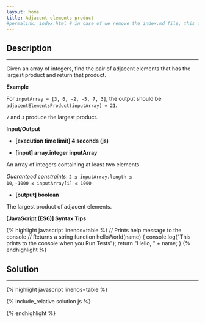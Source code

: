```yaml
---
layout: home
title: Adjacent elements product
#permalink: index.html # in case of we remove the index.md file, this doc will be the index page
---
```


<div class="row">
<div class="columnStmt" markdown="1">

## Description
------
Given an array of integers, find the pair of adjacent elements that has the largest product and return that product.

**Example**

For <code>inputArray = [3, 6, -2, -5, 7, 3]</code>, the output should be
<code>adjacentElementsProduct(inputArray) = 21</code>.

<code>7</code> and <code>3</code> produce the largest product.

**Input/Output**

* **[execution time limit] 4 seconds (js)**

* **[input] array.integer inputArray**

An array of integers containing at least two elements.

*Guaranteed constraints*:
<code>2 ≤ inputArray.length ≤ 10</code>,
<code>-1000 ≤ inputArray[i] ≤ 1000</code>

* **[output] boolean**

The largest product of adjacent elements.

**[JavaScript (ES6)] Syntax Tips**

{% highlight javascript linenos=table %}
// Prints help message to the console
// Returns a string
function helloWorld(name) {
    console.log("This prints to the console when you Run Tests");
    return "Hello, " + name;
}
{% endhighlight %}

</div>
<div class="columnSol" markdown="1">

## Solution
------

{% highlight javascript linenos=table %}

{% include_relative solution.js %}

{% endhighlight %}

</div>
</div>